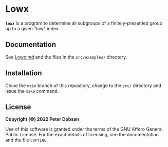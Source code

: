# Lowx

**`lowx`** is a program to determine all subgroups of a finitely-presented
group up to a given "low" index.

## Documentation

See [Lowx.md](doc/Lowx.md) and the files in the `src/examples/` directory.

## Installation

Clone the `main` branch of this repository, change to the `src/` directory
and issue the `make` command.

## License

**Copyright (©) 2022 Peter Dobsan**

Use of this software is granted under the terms of the GNU Affero General
Public License. For the exact details of licensing, see the documentation
and the file `COPYING`.


